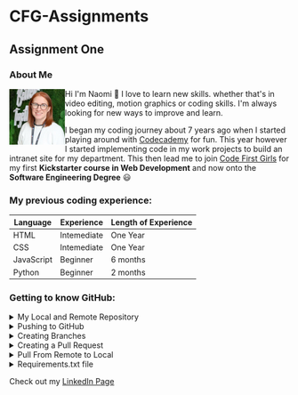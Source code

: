 # CFG-Assignments

## Assignment One 

### About Me


<img align="left" width="100" height="100" src="/AssignmentOne/Images/linkedin pic.jpg">

Hi I'm Naomi :wave: I love to learn 
new skills. whether that's in video editing, motion graphics or coding skills. I'm always
looking for new ways to improve and learn.

I began my coding journey about 7 years ago when I started 
playing around with [Codecademy](https://www.codecademy.com/) for fun. 
This year however I started implementing code in my work 
projects to build an intranet site for my department. 
This then lead me to join [Code First Girls](https://codefirstgirls.com/) for my first **Kickstarter
course in Web Development** and now onto the **Software Engineering Degree** :smiley:

### My previous coding experience:

| Language   | Experience  | Length of Experience |
|------------|-------------|----------------------|
| HTML       | Intemediate | One Year             |
| CSS        | Intemediate | One Year             |
| JavaScript | Beginner    | 6 months             |
| Python     | Beginner    | 2 months             |



### Getting to know GitHub:

<details>
<summary>My Local and Remote Repository</summary>

- After creating my GitHub account I began by creating my repository ensuring to add
a readme and a gitignore file. (The gitignore file is not tracked by Git. In my
case I created a Pyton gitignore so Git will not track these files or add them
to the staging area)

<img width="500px" src="AssignmentOne/Screenshots/readme file.png">

<img width="500px" src="AssignmentOne/Screenshots/gitignore.png">

- I then opened my PyCharm to link my remote repository with my local. First clicking
on "Get from VCS":

<img width="500px" src="AssignmentOne/Screenshots/get from VCS.png">

- Then choosing GitHub from the left hand options and choosing the correct repo:

<img width="500px" src="AssignmentOne/Screenshots/choosing GitHub.png">

</details>

<details>
<summary>Pushing to GitHub</summary>

- Starting with checking the status I used the terminal to command git status:

<img width="500px" src="AssignmentOne/Screenshots/git status.png">

- Next step was to command git add .

<img width="500px" src="AssignmentOne/Screenshots/using git add.png">

- Checking that the files are correct I then used git commit -m "" to commit these file 
changes using a clear and meaningful message: 

<img width="500px" src="/AssignmentOne/Screenshots/git commit successful.png">

- Next I used git push to push those changes to my remote GitHub:

<img width="500px" src="AssignmentOne/Screenshots/push to main successful.png">
</details>

<details>
<summary>Creating Branches</summary>

- I created a branch called "test-1" in a folder called "feature" by right clicking on the 
main branch in PyCharm and selecting "New Branch from 'main'", then naming the file "feature/test-1".

<img width="500px" src="/AssignmentOne/Screenshots/new branch created.png">
</details>

<details>
<summary>Creating a Pull Request</summary>

- In GitHub I clicked on Pull Request and then New Pull Request, checking at this stage that the correct branches are selected to merge into main.

<img width="500px" src="AssignmentOne/Screenshots/Create new pull request.png">

- Checking that the brances are ok to merge then clicking on Create Pull Request:

<img width="500px" src="AssignmentOne/Screenshots/ok to merge.png">

- I didn't need to check with anyone reviewing the work so was ok to go ahead and 
continue to pull request.

<img width="500px" src="AssignmentOne/Screenshots/merge successful.png">

<img width="500px" src="AssignmentOne/Screenshots/merge complete.png">

</details>

<details>
<summary>Pull From Remote to Local</summary>

- After my pull request I needed to update my local repo so that my main branch was
also updated. I used the terminal to check out of my branch and return to main. 

<img width="500px" src="AssignmentOne/Screenshots/git checkout main.png">

- Then used the git pull command to update the local main branch.

<img width="500px" src="AssignmentOne/Screenshots/git pull.png">

<img width="500px" src="AssignmentOne/Screenshots/main local branch updated.png">

</details>
<details>
<summary>Requirements.txt file</summary>

- Using Tools, Sync Python Requests and creating a requirements.txt file which will list 
all packages or libraries needed to work on anything for this project. Mine is currently blank. 
</details>



Check out my [LinkedIn Page](https://www.linkedin.com/in/naomi-mcewan-90900396/)